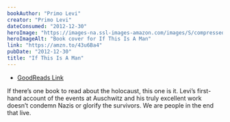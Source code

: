 ```yaml
---
bookAuthor: "Primo Levi"
creator: "Primo Levi"
dateConsumed: "2012-12-30"
heroImage: "https://images-na.ssl-images-amazon.com/images/S/compressed.photo.goodreads.com/books/1606823551i/6181.jpg"
heroImageAlt: "Book cover for If This Is A Man"
link: "https://amzn.to/43u6Ba4"
pubDate: "2012-12-30"
title: "If This Is A Man"
---
```


- [GoodReads Link](https://www.goodreads.com/book/show/6181.If_This_Is_a_Man_The_Truce)

If there’s one book to read about the holocaust, this one is it. Levi’s first-hand account of the events at Auschwitz and his truly excellent work doesn’t condemn Nazis or glorify the survivors. We are people in the end that live.
